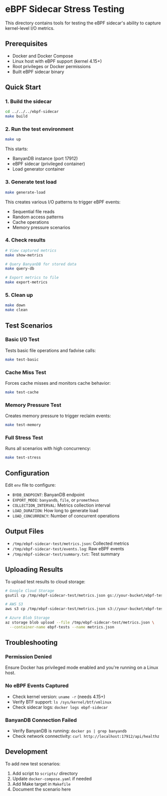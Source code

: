 # eBPF Sidecar Stress Testing

This directory contains tools for testing the eBPF sidecar's ability to capture kernel-level I/O metrics.

## Prerequisites

- Docker and Docker Compose
- Linux host with eBPF support (kernel 4.15+)
- Root privileges or Docker permissions
- Built eBPF sidecar binary

## Quick Start

### 1. Build the sidecar
```bash
cd ../../../ebpf-sidecar
make build
```

### 2. Run the test environment
```bash
make up
```

This starts:
- BanyanDB instance (port 17912)
- eBPF sidecar (privileged container)
- Load generator container

### 3. Generate test load
```bash
make generate-load
```

This creates various I/O patterns to trigger eBPF events:
- Sequential file reads
- Random access patterns  
- Cache operations
- Memory pressure scenarios

### 4. Check results
```bash
# View captured metrics
make show-metrics

# Query BanyanDB for stored data
make query-db

# Export metrics to file
make export-metrics
```

### 5. Clean up
```bash
make down
make clean
```

## Test Scenarios

### Basic I/O Test
Tests basic file operations and fadvise calls:
```bash
make test-basic
```

### Cache Miss Test
Forces cache misses and monitors cache behavior:
```bash
make test-cache
```

### Memory Pressure Test
Creates memory pressure to trigger reclaim events:
```bash
make test-memory
```

### Full Stress Test
Runs all scenarios with high concurrency:
```bash
make test-stress
```

## Configuration

Edit `env` file to configure:
- `BYDB_ENDPOINT`: BanyanDB endpoint
- `EXPORT_MODE`: `banyandb`, `file`, or `prometheus`
- `COLLECTION_INTERVAL`: Metrics collection interval
- `LOAD_DURATION`: How long to generate load
- `LOAD_CONCURRENCY`: Number of concurrent operations

## Output Files

- `/tmp/ebpf-sidecar-test/metrics.json`: Collected metrics
- `/tmp/ebpf-sidecar-test/events.log`: Raw eBPF events
- `/tmp/ebpf-sidecar-test/summary.txt`: Test summary

## Uploading Results

To upload test results to cloud storage:

```bash
# Google Cloud Storage
gsutil cp /tmp/ebpf-sidecar-test/metrics.json gs://your-bucket/ebpf-tests/

# AWS S3
aws s3 cp /tmp/ebpf-sidecar-test/metrics.json s3://your-bucket/ebpf-tests/

# Azure Blob Storage
az storage blob upload --file /tmp/ebpf-sidecar-test/metrics.json \
  --container-name ebpf-tests --name metrics.json
```

## Troubleshooting

### Permission Denied
Ensure Docker has privileged mode enabled and you're running on a Linux host.

### No eBPF Events Captured
- Check kernel version: `uname -r` (needs 4.15+)
- Verify BTF support: `ls /sys/kernel/btf/vmlinux`
- Check sidecar logs: `docker logs ebpf-sidecar`

### BanyanDB Connection Failed
- Verify BanyanDB is running: `docker ps | grep banyandb`
- Check network connectivity: `curl http://localhost:17912/api/healthz`

## Development

To add new test scenarios:
1. Add script to `scripts/` directory
2. Update `docker-compose.yaml` if needed
3. Add Make target in `Makefile`
4. Document the scenario here